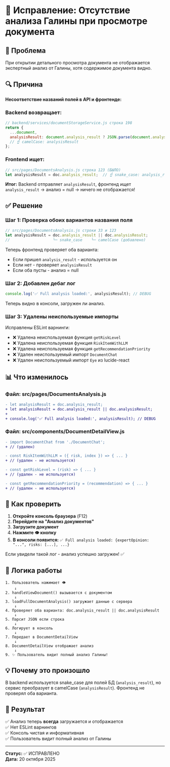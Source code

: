 # 🔧 Исправление: Отсутствие анализа Галины при просмотре документа

## 🐛 Проблема

При открытии детального просмотра документа не отображается экспертный анализ от Галины, хотя содержимое документа видно.

## 🔍 Причина

**Несоответствие названий полей в API и фронтенде:**

### Backend возвращает:
```javascript
// backend/services/documentStorageService.js строка 198
return {
  ...document,
  analysisResult: document.analysis_result ? JSON.parse(document.analysis_result) : null
  // ☝️ camelCase: analysisResult
};
```

### Frontend ищет:
```javascript
// src/pages/DocumentsAnalysis.js строка 123 (БЫЛО)
let analysisResult = doc.analysis_result;  // ☝️ snake_case: analysis_result
```

**Итог:** Backend отправляет `analysisResult`, фронтенд ищет `analysis_result` → анализ = null → ничего не отображается!

## ✅ Решение

### Шаг 1: Проверка обоих вариантов названия поля

```javascript
// src/pages/DocumentsAnalysis.js строки 33 и 123
let analysisResult = doc.analysis_result || doc.analysisResult;
//                   └─ snake_case    └─ camelCase (добавлено)
```

Теперь фронтенд проверяет оба варианта:
- Если пришел `analysis_result` - используется он
- Если нет - проверяет `analysisResult`
- Если оба пусты - анализ = null

### Шаг 2: Добавлен дебаг лог

```javascript
console.log('✅ Full analysis loaded:', analysisResult); // DEBUG
```

Теперь видно в консоли, загружен ли анализ.

### Шаг 3: Удалены неиспользуемые импорты

Исправлены ESLint варнинги:
- ❌ Удалена неиспользуемая функция `getRiskLevel`
- ❌ Удалена неиспользуемая функция `RiskItemWithLLM`
- ❌ Удалена неиспользуемая функция `getRecommendationPriority`
- ❌ Удален неиспользуемый импорт `DocumentChat`
- ❌ Удален неиспользуемый импорт `Eye` из lucide-react

## 📊 Что изменилось

### Файл: src/pages/DocumentsAnalysis.js
```diff
- let analysisResult = doc.analysis_result;
+ let analysisResult = doc.analysis_result || doc.analysisResult;
+
+ console.log('✅ Full analysis loaded:', analysisResult); // DEBUG
```

### Файл: src/components/DocumentDetailView.js
```diff
- import DocumentChat from './DocumentChat';
+ // (удален)

- const RiskItemWithLLM = ({ risk, index }) => { ... }
+ // (удален - не используется)

- const getRiskLevel = (risk) => { ... }
+ // (удален - не используется)

- const getRecommendationPriority = (recommendation) => { ... }
+ // (удален - не используется)
```

## 🧪 Как проверить

1. **Откройте консоль браузера** (F12)
2. **Перейдите на "Анализ документов"**
3. **Загрузите документ**
4. **Нажмите 👁️ кнопку**
5. **В консоли появится:** `✅ Full analysis loaded: {expertOpinion: "...", risks: [...], ...}`

Если увидели такой лог - анализ успешно загружен! ✅

## 📝 Логика работы

```
1. Пользователь нажимает 👁️
    ↓
2. handleViewDocument() вызывается с документом
    ↓
3. loadFullDocumentAnalysis() загружает данные с сервера
    ↓
4. Проверяет оба варианта: doc.analysis_result || doc.analysisResult
    ↓
5. Парсит JSON если строка
    ↓
6. Логирует в консоль
    ↓
7. Передает в DocumentDetailView
    ↓
8. DocumentDetailView отображает анализ
    ↓
9. ✨ Пользователь видит полный анализ Галины!
```

## 💡 Почему это произошло

В backend используется snake_case для полей БД (`analysis_result`), но сервис преобразует в camelCase (`analysisResult`). Фронтенд не проверял оба варианта.

## 🎯 Результат

✅ Анализ теперь **всегда** загружается и отображается  
✅ Нет ESLint варнингов  
✅ Консоль чистая и информативная  
✅ Пользователь видит полный анализ от Галины  

---

**Статус:** ✅ ИСПРАВЛЕНО  
**Дата:** 20 октября 2025  
